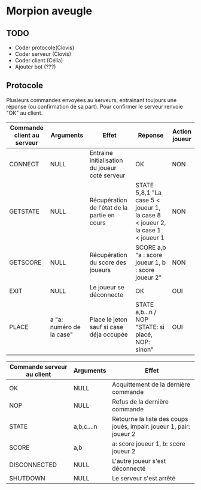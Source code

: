 # Morpion aveugle 

## TODO

* Coder protocole(Clovis)
* Coder serveur  (Clovis)
* Coder client  (Célia)
* Ajouter bot (???)


## Protocole 

Plusieurs commandes envoyées au serveurs, entrainant toujours une réponse (ou confirmation de sa part).
Pour confirmer le serveur renvoie "OK" au client.

| Commande client au serveur | Arguments | Effet | Réponse | Action joueur |
|----------|-----------|-------|---------|---------------|
| CONNECT | NULL | Entraine initialisation du joueur coté serveur | OK | NON |
| GETSTATE | NULL | Récupération de l'état de la partie en cours | STATE 5,8,1 "La case 5 < joueur 1, la case 8 < joueur 2, la case 1 < joueur 1 | NON |
| GETSCORE | NULL | Récupération du score des joueurs | SCORE a,b "a : score joueur 1, b : score joueur 2" | NON |
| EXIT | NULL | Le joueur se déconnecte | OK | OUI |
| PLACE | a "a: numéro de la case" | Place le jeton sauf si case déja occupée | STATE a,b...n / NOP "STATE: si placé, NOP: sinon" | OUI |


| Commande serveur au client | Arguments | Effet |
|----------------------------|-----------|-------|
| OK | NULL | Acquittement de la dernière commande | 
| NOP | NULL | Refus de la dernière commande | 
| STATE | a,b,c....n | Retourne la liste des coups joués, impair: joueur 1, pair: joueur 2 | 
| SCORE | a,b | a: score joueur 1, b: score joueur 2 |
| DISCONNECTED | NULL | L'autre joueur s'est déconnecté | 
| SHUTDOWN | NULL | Le serveur s'est arrêté |   
